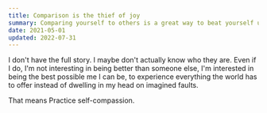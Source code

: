 ```yaml
---
title: Comparison is the thief of joy
summary: Comparing yourself to others is a great way to beat yourself up for nearly no gain.
date: 2021-05-01
updated: 2022-07-31
---
```


I don't have the full story. I maybe don't actually know who they are. Even if I do, I'm not interesting in being better than someone else, I'm interested in being the best possible me I can be, to experience everything the world has to offer instead of dwelling in my head on imagined faults.

That means Practice self-compassion.